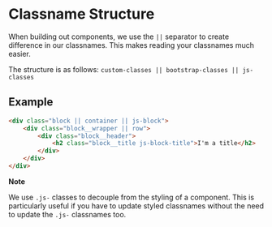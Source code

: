 # Classname Structure

When building out components, we use the `||` separator to create difference in our classnames. This makes reading your classnames much easier.

The structure is as follows: `custom-classes || bootstrap-classes || js-classes`

## Example
```html
<div class="block || container || js-block">
    <div class="block__wrapper || row">
        <div class="block__header">
            <h2 class="block__title js-block-title">I'm a title</h2>
        </div>
    </div>
</div>
```

**Note**

We use `.js-` classes to decouple from the styling of a component. This is particularly useful if you have to update styled classnames without the need to update the `.js-` classnames too.
